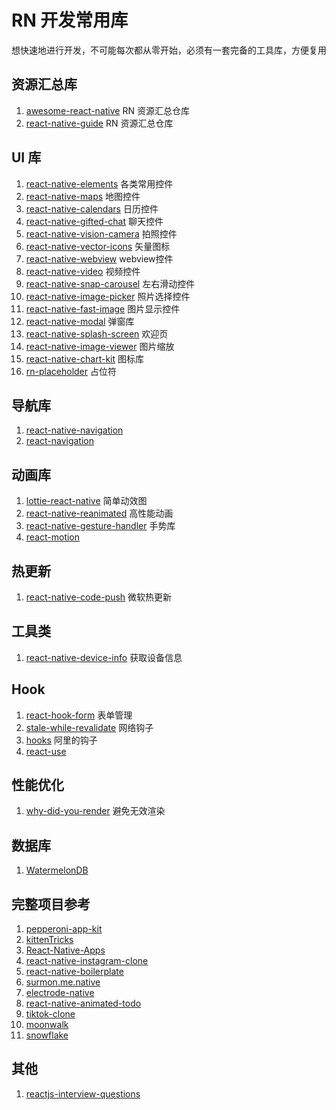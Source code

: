 # RN 开发常用库
想快速地进行开发，不可能每次都从零开始，必须有一套完备的工具库，方便复用
## 资源汇总库
1. [awesome-react-native](https://github.com/jondot/awesome-react-native) RN 资源汇总仓库
2. [react-native-guide](https://github.com/reactnativecn/react-native-guide) RN 资源汇总仓库
## UI 库
1. [react-native-elements](https://github.com/react-native-elements/react-native-elements) 各类常用控件
2. [react-native-maps](https://github.com/react-native-maps/react-native-maps) 地图控件
3. [react-native-calendars](https://github.com/wix/react-native-calendars) 日历控件
4. [react-native-gifted-chat](https://github.com/FaridSafi/react-native-gifted-chat) 聊天控件
5. [react-native-vision-camera](https://github.com/mrousavy/react-native-vision-camera) 拍照控件
6. [react-native-vector-icons](https://github.com/oblador/react-native-vector-icons) 矢量图标
7. [react-native-webview](https://github.com/react-native-webview/react-native-webview) webview控件
8. [react-native-video](https://github.com/react-native-video/react-native-video) 视频控件
9. [react-native-snap-carousel](https://github.com/meliorence/react-native-snap-carousel) 左右滑动控件
10. [react-native-image-picker](https://github.com/react-native-image-picker/react-native-image-picker) 照片选择控件
11. [react-native-fast-image](https://github.com/DylanVann/react-native-fast-image) 图片显示控件
12. [react-native-modal](https://github.com/react-native-modal/react-native-modal) 弹窗库
13. [react-native-splash-screen](https://github.com/crazycodeboy/react-native-splash-screen) 欢迎页
14. [react-native-image-viewer](https://github.com/ascoders/react-native-image-viewer) 图片缩放
15. [react-native-chart-kit](https://github.com/indiespirit/react-native-chart-kit) 图标库
16. [rn-placeholder](https://github.com/mfrachet/rn-placeholder) 占位符
## 导航库
1. [react-native-navigation](https://github.com/wix/react-native-navigation)
2. [react-navigation](https://github.com/react-navigation/react-navigation)
## 动画库
1. [lottie-react-native](https://github.com/lottie-react-native/lottie-react-native) 简单动效图
2. [react-native-reanimated](https://github.com/software-mansion/react-native-reanimated) 高性能动画
3. [react-native-gesture-handler](https://github.com/software-mansion/react-native-gesture-handler) 手势库
4. [react-motion](https://github.com/chenglou/react-motion)
## 热更新
1. [react-native-code-push](https://github.com/microsoft/react-native-code-push) 微软热更新
## 工具类
1. [react-native-device-info](https://github.com/react-native-device-info/react-native-device-info) 获取设备信息
## Hook
1. [react-hook-form](https://github.com/react-hook-form/react-hook-form) 表单管理
2. [stale-while-revalidate](https://github.com/vercel/swr) 网络钩子
3. [hooks](https://github.com/alibaba/hooks) 阿里的钩子
4. [react-use](https://github.com/streamich/react-use)
## 性能优化
1. [why-did-you-render](https://github.com/welldone-software/why-did-you-render) 避免无效渲染
## 数据库
1. [WatermelonDB](https://github.com/Nozbe/WatermelonDB)
## 完整项目参考
1. [pepperoni-app-kit](https://github.com/futurice/pepperoni-app-kit)
2. [kittenTricks](https://github.com/akveo/kittenTricks)
3. [React-Native-Apps](https://github.com/ReactNativeNews/React-Native-Apps)
4. [react-native-instagram-clone](https://github.com/iamvucms/react-native-instagram-clone)
5. [react-native-boilerplate](https://github.com/victorkvarghese/react-native-boilerplate)
6. [surmon.me.native](https://github.com/surmon-china/surmon.me.native)
7. [electrode-native](https://github.com/electrode-io/electrode-native)
8. [react-native-animated-todo](https://github.com/craftzdog/react-native-animated-todo)
9. [tiktok-clone](https://github.com/matheuscastroweb/tiktok-clone)
10. [moonwalk](https://github.com/Illu/moonwalk)
11. [snowflake](https://github.com/bartonhammond/snowflake)
## 其他
1. [reactjs-interview-questions](https://github.com/sudheerj/reactjs-interview-questions)